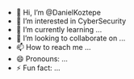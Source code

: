 - 👋 Hi, I’m @DanielKoztepe
- 👀 I’m interested in CyberSecurity
- 🌱 I’m currently learning ...
- 💞️ I’m looking to collaborate on ...
- 📫 How to reach me ...
- 😄 Pronouns: ...
- ⚡ Fun fact: ...

<!---
Danielkoz/Danielkoz is a ✨ special ✨ repository because its `README.md` (this file) appears on your GitHub profile.
You can click the Preview link to take a look at your changes.
--->
